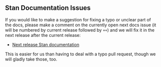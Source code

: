 ## Stan Documentation Issues

If you would like to make a suggestion for fixing a typo or unclear part of the docs, please make a comment on the currently open next docs issue (it will be numbered by current release followed by `++`) and we will fix it in the next release after the current release:

* [Next release Stan documentation](https://github.com/stan-dev/docs/issues?utf8=✓&q=is%3Aopen%20label%3ABug%20%22next%20release%20documentation)

This is easier for us than having to deal with a typo pull request, though we will gladly take those, too.
